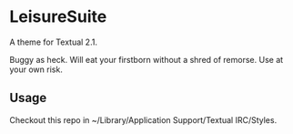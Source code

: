 # LeisureSuite

A theme for Textual 2.1.

Buggy as heck. Will eat your firstborn without a shred of remorse. Use at your own risk.

## Usage

Checkout this repo in ~/Library/Application Support/Textual IRC/Styles.
